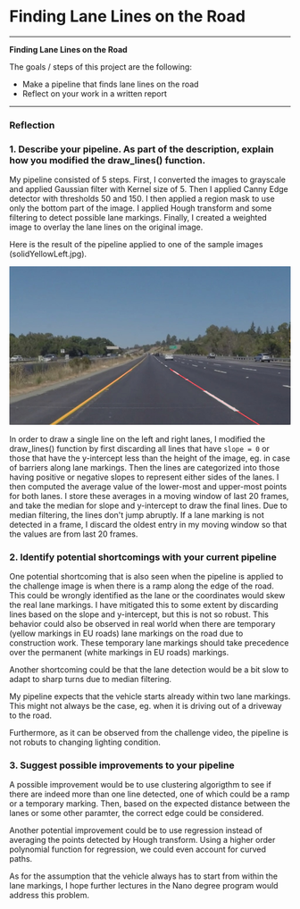 # **Finding Lane Lines on the Road** 

---

**Finding Lane Lines on the Road**

The goals / steps of this project are the following:
* Make a pipeline that finds lane lines on the road
* Reflect on your work in a written report


[//]: # (Image References)

[5-final]: ./examples/solidYellowLeft.jpg "solidYellowLeft.jpg - Final"

---

### Reflection

### 1. Describe your pipeline. As part of the description, explain how you modified the draw_lines() function.

My pipeline consisted of 5 steps. First, I converted the images to grayscale and applied Gaussian filter with Kernel size of 5. Then I applied Canny Edge detector with thresholds 50 and 150. I then applied a region mask to use only the bottom part of the image. I applied Hough transform and some filtering to detect possible lane markings. Finally, I created a weighted image to overlay the lane lines on the original image.

Here is the result of the pipeline applied to one of the sample images (solidYellowLeft.jpg).

![solidYellowLeft.jpg - Final][5-final]

In order to draw a single line on the left and right lanes, I modified the draw_lines() function by first discarding all lines that have `slope = 0` or those that have the y-intercept less than the height of the image, eg. in case of barriers along lane markings. Then the lines are categorized into those having positive or negative slopes to represent either sides of the lanes. I then computed the average value of the lower-most and upper-most points for both lanes. I store these averages in a moving window of last 20 frames, and take the median for slope and y-intercept to draw the final lines. Due to median filtering, the lines don't jump abruptly. If a lane marking is not detected in a frame, I discard the oldest entry in my moving window so that the values are from last 20 frames.

### 2. Identify potential shortcomings with your current pipeline


One potential shortcoming that is also seen when the pipeline is applied to the challenge image is when there is a ramp along the edge of the road. This could be wrongly identified as the lane or the coordinates would skew the real lane markings. I have mitigated this to some extent by discarding lines based on the slope and y-intercept, but this is not so robust. This behavior could also be observed in real world when there are temporary (yellow markings in EU roads) lane markings on the road due to construction work. These temporary lane markings should take precedence over the permanent (white markings in EU roads) markings.

Another shortcoming could be that the lane detection would be a bit slow to adapt to sharp turns due to median filtering.

My pipeline expects that the vehicle starts already within two lane markings. This might not always be the case, eg. when it is driving out of a driveway to the road.

Furthermore, as it can be observed from the challenge video, the pipeline is not robuts to changing lighting condition.

### 3. Suggest possible improvements to your pipeline

A possible improvement would be to use clustering algorigthm to see if there are indeed more than one line detected, one of which could be a ramp or a temporary marking. Then, based on the expected distance between the lanes or some other paramter, the correct edge could be considered.

Another potential improvement could be to use regression instead of averaging the points detected by Hough transform. Using a higher order polynomial function for regression, we could even account for curved paths.

As for the assumption that the vehicle always has to start from within the lane markings, I hope further lectures in the Nano degree program would address this problem.
